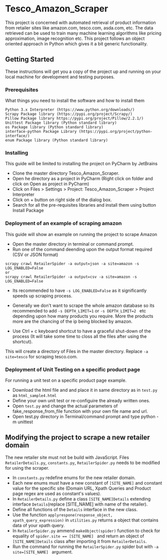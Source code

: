 # Tesco_Amazon_Scraper

This project is concerned with automated retrieval of product information from retailer sites like amazon.com, tesco.com, asda.com, etc. The data retrieved can be used to train many machine learning algorithms like pricing approximation, image recognition etc. This project follows an object oriented approach in Python which gives it a bit generic functionality. 

## Getting Started

These instructions will get you a copy of the project up and running on your local machine for development and testing purposes.

### Prerequisites

What things you need to install the software and how to install them

```
Python 3.x Interpreter (https://www.python.org/downloads/)
Scrapy Package library (https://pypi.org/project/Scrapy/)
Pillow Package library https://pypi.org/project/Pillow/2.2.1/)
Unittest Package library (Python standard library)
os Package library (Python standard library)
interface-python Package Library (https://pypi.org/project/python-interface/)
enum Package library (Python standard library)
```

### Installing

This guide will be limited to installing the project on PyCharm by JetBrains

* Clone the master directory Tesco_Amazon_Scraper.
* Open he directory as a project in PyCharm (Right click on folder and click on Open as project in PyCharm)
* Click on Files > Settings > Project: Tesco_Amazon_Scraper > Project Interpreter  
* Click on + button on right side of the dialog box.
* Search for all the pre-requisites libraries and install them using button Install Package 

### Deployment of an example of scraping amazon

This guide will show an example on running the project to scrape Amazon

* Open the master directory in terminal or command prompt.
* Run one of the command deending upon the output format required (CSV or JSON format)
```
scrapy crawl RetailerSpider -a output=json -a site=amazon -s LOG_ENABLED=False
or
scrapy crawl RetailerSpider -a output=csv -a site=amazon -s LOG_ENABLED=False
```
* Its recommended to have ```-s LOG_ENABLED=False``` as it significantly speeds up scraping process.
* Generally we don't want to scrape the whole amazon database so its recommended to add ```-s DEPTH_LIMIT=1``` or ```-s DEPTH_LIMIT=2 ``` etc depending upon how many products you require. More the products more are the chancing of the ip being blocked by amazon.

* Use Ctrl + c keyboard shortcut to have a graceful shut-down of the process (It will take some time to closs all the files after using the shortcut).

This will create a directory of Files in the master directory. Replace ```-a site=tesco``` for scraping tesco.com.

### Deployment of Unit Testing on a specific product page
  
For running a unit test on a specific product page example.

* Download the html file and and place it in same directory as in ```test.py``` as ```html_sample4.html```
* Define your own unit test or re-configuire the already written ones.
* Open ```test.py``` and change the actual parameters of fake_response_from_file function with your own file name and url.
* Open test.py directory in Terminal/command prompt and type python -m unittest

## Modifying the project to scrape a new retailer domain

The new retailer site must not be build with JavaScript. Files ```RetailerDetails.py```, ```constants.py```, ```RetailerSpider.py``` needs to be modified for using the scraper.

* In ```constants.py``` redefine enums for the new retailer domain.
* Each new enums must have a new constant of ```[SITE_NAME]``` and constant value for the specific site (Domain URL, Xpath Queries and Product page regex are used as constant's values).
* In ```RetailerDetails.py``` define a class ```[SITE_NAME]Details``` extending interface ```Details```(replace [SITE_NAME] with name of the retailer).
* Define all functions of the ```Details``` interface in the new class.
* Use the function ```applyrespone(response_object, xpath_query_expression)``` in ```utilities.py``` returns a object that contains data of your xpath query.
* In ```RetailerSpider.py``` ammend ```makeObject(spider)``` function to check for equality of ```spider.site == [SITE_NAME] ``` and return an object of ```[SITE_NAME]Details``` class after importing it from ```RetailerDetails```.
* Run the command for running the ```RetailerSpider.py``` spider but with ```-a site=[SITE_NAME] ``` argument.
